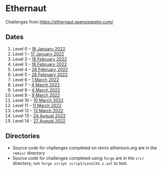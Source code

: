 # Ethernaut

Challenges from https://ethernaut.openzeppelin.com/

## Dates

1. Level 0 – [16 January 2022](https://rinkeby.etherscan.io/tx/0xce62ffc04dea12a62e225636fff954c2b87ecf76954d7756448d0d23d4731412)
1. Level 1 – [17 January 2022](https://rinkeby.etherscan.io/tx/0xb5af954d492e00ab892053e643a20faf65a4191f20456e2dc04346b3692530a3)
1. Level 2 – [18 February 2022](https://rinkeby.etherscan.io/tx/0x773d0eb0b98732cce18908d5c675a3d8ecdafb2285e46d15e729912053cf1e85)
1. Level 3 – [18 February 2022](https://rinkeby.etherscan.io/tx/0xb9311b0ac8d80db2876782783243a1dd69648457d800d1eac9862d2211eadf52)
1. Level 4 – [26 February 2022](https://rinkeby.etherscan.io/tx/0xf93bb7dd862d3ad7fa2e3f8fbbda2a45776217912704ac39a4d9b13e2174ef79)
1. Level 5 – [28 February 2022](https://rinkeby.etherscan.io/tx/0xd88f4d71518a259c241f8512aca5699a2bea664ec96dc26a5bf5c232df03b3c2)
1. Level 6 – [1 March 2022](https://rinkeby.etherscan.io/tx/0x596ee6f1190b961ed7498f249cd69579b2578c5e24dd0c18dd5a99bc2f4fb28c)
1. Level 7 – [4 March 2022](https://rinkeby.etherscan.io/tx/0x570c79b9d856028966b4deaef9983cc30edbce5a0ca40548f8883b0c4c9682f0)
1. Level 8 – [4 March 2022](https://rinkeby.etherscan.io/tx/0x1df5c9ce7df0e3e47d5f6cdb623acacf0159830e585429f030ba1aa969bc4692)
1. Level 9 – [9 March 2022](https://rinkeby.etherscan.io/tx/0x3af449a6bebdd6271122e7b64f5bd4049c0b4979428a385fed96f312b9f1c9a3)
1. Level 10 – [10 March 2022](https://rinkeby.etherscan.io/tx/0x3ca5e3d88af0102d84686c511e7b5ee1c58285b93a8734835b08bc081d622159)
1. Level 11 – [11 March 2022](https://rinkeby.etherscan.io/tx/0xe60d457c05ee020251e1a365d2ee1fa5bce2f93f2dcc73d0fb1128549fcd47f5)
1. Level 12 – [13 March 2022](https://rinkeby.etherscan.io/tx/0x00c4c4a1f72d3a29c226962f3b6d1f5f5cb99d78a8940d001ce52f55a71b1d39)
1. Level 13 - [24 August 2022](https://rinkeby.etherscan.io/tx/0x6c743282cacda806bbe595dcd059b92c9bc48fc448bcdff1f8a9db53db2bf44f)
1. Level 14 - [27 August 2022](https://rinkeby.etherscan.io/tx/0x761da8d6848a212f4700df6909e31dc9e4e8a3ef675e9be652ab7c4bebda6869)

## Directories

- Source code for challenges completed on remix.ethereum.org are in the `remix/` directory
- Source code for challenges completed using `forge` are in the `src/` directory; run `forge script script/LevelXX.s.sol` to test.
